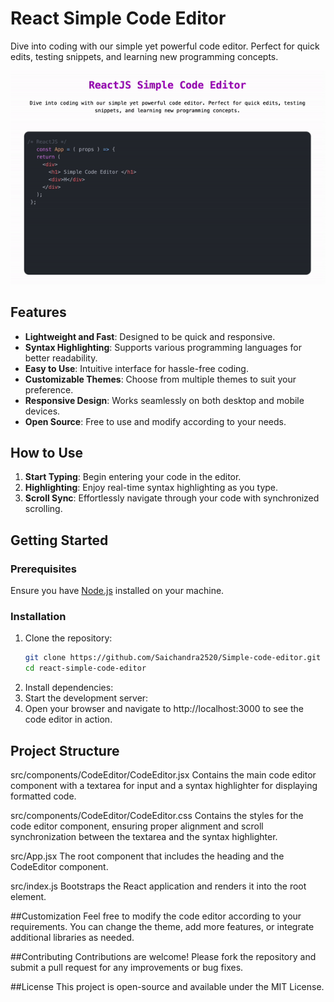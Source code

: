# React Simple Code Editor

Dive into coding with our simple yet powerful code editor. Perfect for quick edits, testing snippets, and learning new programming concepts.

![](https://github.com/Saichandra2520/Simple-code-editor/blob/main/public/ezgif.com-video-to-gif-converter.gif)

## Features

- **Lightweight and Fast**: Designed to be quick and responsive.
- **Syntax Highlighting**: Supports various programming languages for better readability.
- **Easy to Use**: Intuitive interface for hassle-free coding.
- **Customizable Themes**: Choose from multiple themes to suit your preference.
- **Responsive Design**: Works seamlessly on both desktop and mobile devices.
- **Open Source**: Free to use and modify according to your needs.

## How to Use

1. **Start Typing**: Begin entering your code in the editor.
2. **Highlighting**: Enjoy real-time syntax highlighting as you type.
3. **Scroll Sync**: Effortlessly navigate through your code with synchronized scrolling.

## Getting Started

### Prerequisites

Ensure you have [Node.js](https://nodejs.org/) installed on your machine.

### Installation

1. Clone the repository:
   ```sh
   git clone https://github.com/Saichandra2520/Simple-code-editor.git
   cd react-simple-code-editor
2. Install dependencies:
3. Start the development server:
4. Open your browser and navigate to http://localhost:3000 to see the code editor in action.

## Project Structure

src/components/CodeEditor/CodeEditor.jsx
Contains the main code editor component with a textarea for input and a syntax highlighter for displaying formatted code.

src/components/CodeEditor/CodeEditor.css
Contains the styles for the code editor component, ensuring proper alignment and scroll synchronization between the textarea and the syntax highlighter.

src/App.jsx
The root component that includes the heading and the CodeEditor component.

src/index.js
Bootstraps the React application and renders it into the root element.

##Customization
Feel free to modify the code editor according to your requirements. You can change the theme, add more features, or integrate additional libraries as needed.

##Contributing
Contributions are welcome! Please fork the repository and submit a pull request for any improvements or bug fixes.

##License
This project is open-source and available under the MIT License.
